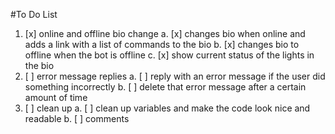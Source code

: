 #To Do List
1. [x] online and offline bio change
    a. [x] changes bio when online and adds a link with a list of commands to the bio
    b. [x] changes bio to offline when the bot is offline
    c. [x] show current status of the lights in the bio
2. [ ] error message replies
    a. [ ] reply with an error message if the user did something incorrectly
    b. [ ] delete that error message after a certain amount of time
3. [ ] clean up
    a. [ ] clean up variables and make the code look nice and readable
    b. [ ] comments
